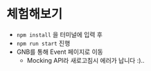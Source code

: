 # 체험해보기

- `npm install` 을 터미널에 입력 후
- `npm run start` 진행
- GNB를 통해 Event 페이지로 이동
  - Mocking API라 새로고침시 에러가 납니다 :)..
